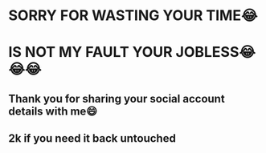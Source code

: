 # SORRY FOR WASTING YOUR TIME😂 
# IS NOT MY FAULT YOUR JOBLESS😂😂😂

## Thank you for sharing your social account details with me😄
## 2k if you need it back untouched
